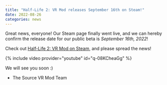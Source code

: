 ```yaml
---
title: "Half-Life 2: VR Mod releases September 16th on Steam!"
date: 2022-08-26
categories: news
---
```


Great news, everyone! Our Steam page finally went live, and we can hereby confirm the release
date for our public beta is *September 16th, 2022*!

Check out [Half-Life 2: VR Mod on Steam](https://store.steampowered.com/app/658920/HalfLife_2_VR_Mod/),
and please spread the news!

{% include video provider="youtube" id="q-08KCheaGg" %}

We will see you soon :)

- The Source VR Mod Team

